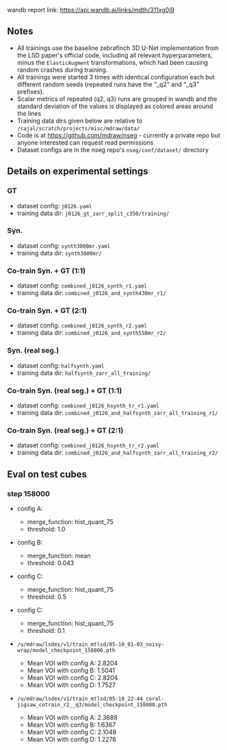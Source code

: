 wandb report link: https://api.wandb.ai/links/mdth/311xg0j9

## Notes

- All trainings use the baseline zebrafinch 3D U-Net implementation from the LSD paper's official code, including all relevant hyperparameters, minus the `ElasticAugment` transformations, which had been causing random crashes during training.
- All trainings were started 3 times with identical configuration each but different random seeds (repeated runs have the "_q2" and "_q3" prefixes).
- Scalar metrics of repeated (q2, q3) runs are grouped in wandb and the standard deviation of the values is displayed as colored areas around the lines
- Training data dirs given below are relative to `/cajal/scratch/projects/misc/mdraw/data/`
- Code is at https://github.com/mdraw/nseg - currently a private repo but anyone interested can request read permissions
- Dataset configs are in the nseg repo's `nseg/conf/dataset/` directory


## Details on experimental settings

### GT
- dataset config: `j0126.yaml`
- training data dir: `j0126_gt_zarr_split_c350/training/`

### Syn.
- dataset config: `synth3000mr.yaml`
- training data dir: `synth3000mr/`

### Co-train Syn. + GT (1:1)
- dataset config: `combined_j0126_synth_r1.yaml`
- training data dir: `combined_j0126_and_synth430mr_r1/`

### Co-train Syn. + GT (2:1)
- dataset config: `combined_j0126_synth_r2.yaml`
- training data dir: `combined_j0126_and_synth550mr_r2/`

### Syn. (real seg.)
- dataset config: `halfsynth.yaml`
- training data dir: `halfsynth_zarr_all_training/`

### Co-train Syn. (real seg.) + GT (1:1)
- dataset config: `combined_j0126_hsynth_tr_r1.yaml`
- training data dir: `combined_j0126_and_halfsynth_zarr_all_training_r1/`

### Co-train Syn. (real seg.) + GT (2:1)
- dataset config: `combined_j0126_hsynth_tr_r2.yaml`
- training data dir: `combined_j0126_and_halfsynth_zarr_all_training_r2/`




## Eval on test cubes

### step 158000

- config A:
  - merge_function: hist_quant_75
  - threshold: 1.0
- config B:
  - merge_function: mean
  - threshold: 0.043
- config C:
  - merge_function: hist_quant_75
  - threshold: 0.5
- config C:
  - merge_function: hist_quant_75
  - threshold: 0.1

- `/u/mdraw/lsdex/v1/train_mtlsd/05-10_01-03_noisy-wrap/model_checkpoint_158000.pth`
  - Mean VOI with config A: 2.8204
  - Mean VOI with config B: 1.5041
  - Mean VOI with config C: 2.8204
  - Mean VOI with config D: 1.7527


- `/u/mdraw/lsdex/v1/train_mtlsd/05-10_22-44_coral-jigsaw_cotrain_r2__q3/model_checkpoint_158000.pth`
  - Mean VOI with config A: 2.3688
  - Mean VOI with config B: 1.6367
  - Mean VOI with config C: 2.1048
  - Mean VOI with config D: 1.2276
